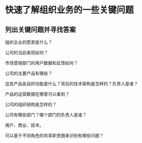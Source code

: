 # 快速了解组织业务的一些关键问题



## 列出关键问题并寻找答案

组织企业的愿景是什么？

公司的当前表现如何？

市场营销部门的用户数据和反馈如何？

公司的主要产品有哪些？

这些产品各自的功能是什么？背后的技术架构是怎样的？负责人是谁？

产品的运营数据在哪里可以看到？

公司的组织结构是怎样的？

公司有哪些部门？哪个部门的负责人是谁？

用户、商业、技术。

可以基于不同角色的共享职责图来识别有哪些问题？